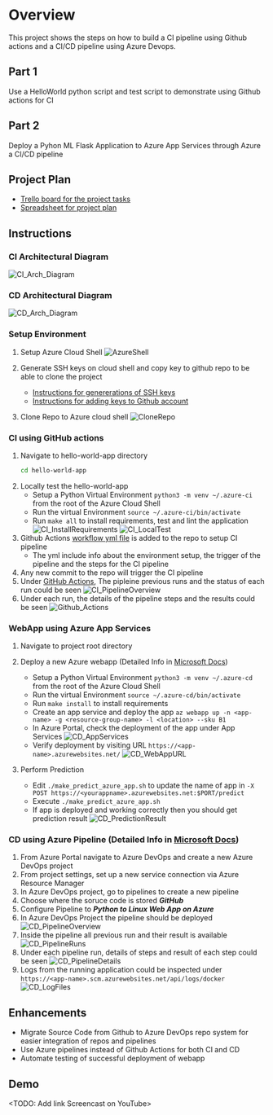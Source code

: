 # Overview
This project shows the steps on how to build a CI pipeline using Github actions and a CI/CD pipeline using Azure Devops.
## Part 1
Use a HelloWorld python script and test script to demonstrate using Github actions for CI

## Part 2
Deploy a Pyhon ML Flask Application to Azure App Services through Azure a CI/CD pipeline


## Project Plan
* [Trello board for the project tasks](https://trello.com/b/XvIAQub8/nd-ci-cd-project)
* [Spreadsheet for project plan](https://docs.google.com/spreadsheets/d/1zbUaBiTaXJB7IBoyU8Xqysn9V-tIMATd08ThGbKKnaE/edit?usp=sharing)

## Instructions

### CI Architectural Diagram
![CI_Arch_Diagram](/images/ci-diagram.png)
### CD Architectural Diagram
![CD_Arch_Diagram](/images/cd-diagram.png)

### Setup Environment
1) Setup Azure Cloud Shell
![AzureShell](/images/Start-Azure-Cloud-Shell.png)

2) Generate SSH keys on cloud shell and copy key to github repo to be able to clone the project
    * [Instructions for genererations of SSH keys](https://docs.github.com/en/authentication/connecting-to-github-with-ssh/generating-a-new-ssh-key-and-adding-it-to-the-ssh-agent)  
    * [Instructions for adding keys to Github account](https://docs.github.com/en/authentication/connecting-to-github-with-ssh/adding-a-new-ssh-key-to-your-github-account)

3) Clone Repo to Azure cloud shell
![CloneRepo](/images/Clone-Repo.png)

### CI using GitHub actions

1) Navigate to hello-world-app directory
    ```bash
    cd hello-world-app
    ```
2) Locally test the hello-world-app
    *  Setup a Python Virtual Environment ``` python3 -m venv ~/.azure-ci ``` from the root of the Azure Cloud Shell
    *  Run the virtual Environment ``` source ~/.azure-ci/bin/activate ```
    *  Run ``` make all ``` to install requirements, test and lint the application 
    ![CI_InstallRequirements](/images/CI_InstallRequirements.png)
    ![CI_LocalTest](/images/CI_LocalTest.png)
3) Github Actions [workflow yml file](https://github.com/mo-badreldin/nd082-azure-devops-project/blob/main/.github/workflows/pythonapp.yml) is added to the repo to setup CI pipeline
    * The yml include info about the environment setup, the trigger of the pipeline and the steps for the CI pipeline
 4) Any new commit to the repo will trigger the CI pipeline 
 5) Under [GitHub Actions](https://github.com/mo-badreldin/nd082-azure-devops-project/actions), The pipleine previous runs and the status of each run could be seen
    ![CI_PipelineOverview](/images/CI_PipelineOverview.png)
 7) Under each run, the details of the pipeline steps and the results could be seen
    ![Github_Actions](/images/Github_Actions.png)


### WebApp using Azure App Services
1) Navigate to project root directory

2) Deploy a new Azure webapp (Detailed Info in [Microsoft Docs](https://docs.microsoft.com/en-us/azure/app-service/quickstart-python?tabs=flask%2Cwindows%2Cazure-cli%2Cvscode-deploy%2Cdeploy-instructions-azportal%2Cterminal-bash%2Cdeploy-instructions-zip-azcli))
    * Setup a Python Virtual Environment ``` python3 -m venv ~/.azure-cd ``` from the root of the Azure Cloud Shell
    * Run the virtual Environment ``` source ~/.azure-cd/bin/activate ```
    * Run ``` make install ``` to install requirements
    * Create an app service and deploy the app ``` az webapp up -n <app-name> -g <resource-group-name> -l <location> --sku B1 ```
    * In Azure Portal, check the deployment of the app under App Services
        ![CD_AppServices](/images/CD_AppServices.png) 
    * Verify deployment by visiting URL ``` https://<app-name>.azurewebsites.net/ ```
        ![CD_WebAppURL](/images/CD_WebAppURL.png)

3) Perform Prediction
    * Edit ``` ./make_predict_azure_app.sh ``` to update the name of app in ``` -X POST https://<yourappname>.azurewebsites.net:$PORT/predict ```
    * Execute ``` ./make_predict_azure_app.sh ```
    * If app is deployed and working correctly then you should get prediction result
        ![CD_PredictionResult](/images/CD_PredictionResult.png)

### CD using Azure Pipeline (Detailed Info in [Microsoft Docs](https://docs.microsoft.com/en-us/azure/devops/pipelines/ecosystems/python-webapp?view=azure-devops&WT.mc_id=udacity_learn-wwl))  
1) From Azure Portal navigate to Azure DevOps and create a new Azure DevOps project
2) From project settings, set up a new service connection via Azure Resource Manager
3) In Azure DevOps project, go to pipelines to create a new pipeline
4) Choose where the soruce code is stored ***GitHub***
5) Configure Pipeline to ***Python to Linux Web App on Azure***
6) In Azure DevOps Project the pipeline should be deployed
    ![CD_PipelineOverview](/images/CD_PipelineOverview.png)
7) Inside the pipeline all previous run and their result is available
    ![CD_PipelineRuns](/images/CD_PipelineRuns.png)
8) Under each pipeline run, details of steps and result of each step could be seen
    ![CD_PipelineDetails](/images/CD_PipelineDetails.png)
9) Logs from the running application could be inspected under ``` https://<app-name>.scm.azurewebsites.net/api/logs/docker ```
    ![CD_LogFiles](/images/CD_LogFiles.png)
 

## Enhancements

* Migrate Source Code from Github to Azure DevOps repo system for easier integration of repos and pipelines
* Use Azure pipelines instead of Github Actions for both CI and CD
* Automate testing of successful deployment of webapp 

## Demo 

<TODO: Add link Screencast on YouTube>


